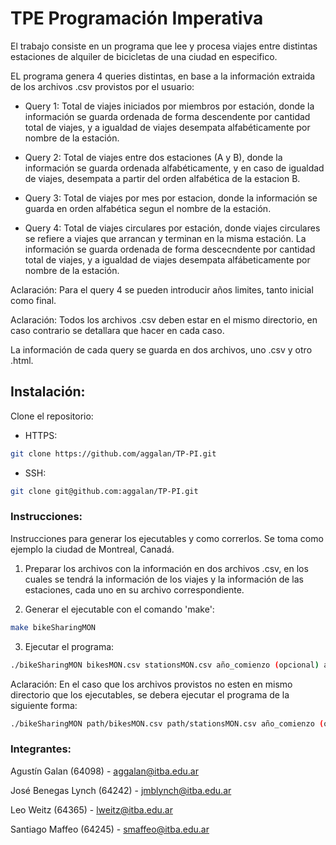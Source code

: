 # TPE Programación Imperativa

El trabajo consiste en un programa que lee y procesa viajes entre distintas estaciones de alquiler de bicicletas de una ciudad en especifico.

EL programa genera 4 queries distintas, en base a la información extraida de los archivos .csv provistos por el usuario:

 - Query 1: Total de viajes iniciados por miembros por estación, donde la información se guarda ordenada de forma descendente por cantidad total de viajes, y a igualdad de viajes desempata alfabéticamente por nombre de la estación.

 - Query 2: Total de viajes entre dos estaciones (A y B), donde la información se guarda ordenada alfabéticamente, y en caso de igualdad de viajes, desempata a partir del orden alfabética de la estacion B.

 - Query 3: Total de viajes por mes por estacion, donde la información se guarda en orden alfabética segun el nombre de la estación.

 - Query 4: Total de viajes circulares por estación, donde viajes circulares se refiere a viajes que arrancan y terminan en la misma estación. La información se guarda ordenada de forma descecndente por cantidad total de viajes, y a igualdad de viajes desempata alfábeticamente por nombre de la estación.

 Aclaración: Para el query 4 se pueden introducir años limites, tanto inicial como final. 

 Aclaración: Todos los archivos .csv deben estar en el mismo directorio, en caso contrario se detallara que hacer en cada caso.

 La información de cada query se guarda en dos archivos, uno .csv y otro .html.



## Instalación: 

Clone el repositorio:

- HTTPS:

```sh
git clone https://github.com/aggalan/TP-PI.git
```

- SSH:

```sh
git clone git@github.com:aggalan/TP-PI.git
```

### Instrucciones: 

Instrucciones para generar los ejecutables y como correrlos. Se toma como ejemplo la ciudad de Montreal, Canadá.

1. Preparar los archivos con la información en dos archivos .csv, en los cuales se tendrá la información de los viajes y la información de las estaciones, cada uno en su archivo correspondiente.

2. Generar el ejecutable con el comando 'make':
```sh
make bikeSharingMON
```

3. Ejecutar el programa:
```sh
./bikeSharingMON bikesMON.csv stationsMON.csv año_comienzo (opcional) año_fin (opcional)
```
Aclaración:
En el caso que los archivos provistos no esten en mismo directorio que los ejecutables, se debera ejecutar el programa de la siguiente forma:
```sh
./bikeSharingMON path/bikesMON.csv path/stationsMON.csv año_comienzo (opcional) año_fin (opcional)
```


### Integrantes: 

Agustín Galan (64098) - aggalan@itba.edu.ar

José Benegas Lynch (64242) - jmblynch@itba.edu.ar

Leo Weitz (64365) - lweitz@itba.edu.ar

Santiago Maffeo (64245) - smaffeo@itba.edu.ar
